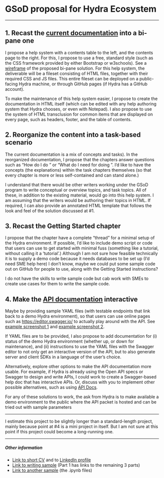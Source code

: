 # GSoD proposal for Hydra Ecosystem

---

## 1. Recast the [current documentation](https://www.hydraecosystem.org/ ) into a bi-pane one

I propose a help system with a contents table to the left, and the contents page to the right. For this, I propose to use a free, standard style (such as the CSS framework provided by either Bootstrap or w3schools). See a [wireframe](https://github.com/AninditaBasu/AninditaBasu.github.io/blob/master/gsod/Capture6.PNG) of the proposed bi-pane solution. For this help system, the deliverable will be a fileset consisting of HTML files, together with their required CSS and JS files. This entire fileset can be deployed on a public-facing Hydra machine, or through GitHub pages (if Hydra has a GitHub account).

To make the maintenance of this help system easier, I propose to create the documentation in HTML itself (which can be edited with any help authoring system that Hydra chooses, or even with Notepad). I also propose to use the system of HTML transclusion for common items that are displayed on every page, such as headers, footer, and the table of contents.

## 2. Reorganize the content into a task-based scenario 

The current documentation is a mix of concepts and tasks). In the reorganized documentation, I propose that the chapters answer questions such as “How do I do <task>” or “What do I need for doing <task>”. I’d like to have the concepts (the explanations) within the task chapters themselves (so that every chapter is more or less self-contained and can stand alone.) 
  
I understand that there would be other writers working under the GSoD program to write conceptual or overview topics, and task topics. All of these, in addition to the existing material, would go into this help system. I am assuming that the writers would be authoring their topics in HTML. If required, I can also provide an annotated HTML template that follows the look and feel of the solution discussed at #1. 

## 3. Recast the Getting Started chapter

I propose that the chapter have a complete “thread” for a minimal setup of the Hydra environment. If possible, I’d like to include demo script or code that users can use to get started with minimal fuss (something like a tutorial, without calling it a ‘tutorial’.) Although I am not sure how feasible technically it is to supply a demo code because it needs databases to be set up (I’d need SME help here) I don’t know, maybe we could put some sample code out on GitHub for people to use, along with the Getting Started instructions?

I do not have the skills to write sample code but cab work with SMEs to create use cases for them to write the sample code.

## 4. Make the [API documentation](https://hydrus.readthedocs.io/en/latest/hydrus.html#submodules) interactive

Maybe by providing sample YAML files (with testable endpoints that link back to a demo Hydra environment), so that users can use online pages such as https://editor.swagger.io/ to actually play around with the API. See [example screenshot 1](https://github.com/AninditaBasu/AninditaBasu.github.io/blob/master/gsod/Capture4.PNG) and [example screenshot 2](https://github.com/AninditaBasu/AninditaBasu.github.io/blob/master/gsod/Capture5.PNG).

If YAML files are to be provided, I also propose to add documentation for (i) status of the demo Hydra environment (whether up, or down for maintenance), and (ii) instructions to use the YAML files with the Swagger editor to not only get an interactive version of the API, but to also generate server and client SDKs in a language of the user’s choice.

Alternatively, explore other options to make the API documentation more usable. For example, if Hydra is already using the Open API specs or Swagger to design and write APIs, I could work to create a Swagger-based help doc that has interactive APIs. Or, discuss with you to implement other possible alternatives, such as using [API Docs](https://api-docs.io/).

For any of these solutions to work, the ask from Hydra is to make available a demo environment to the public where the API packet is hosted and can be tried out with sample parameters

---

I estimate this project to be slightly longer than a standard-length project, mainly because point at #4 is a mini project in itself. But I am not sure at this point if this project could become a long-running one.

---

##### Other information

- [Link to short CV](http://aninditabasu.github.io/README.html) and to [LinkedIn profile]( https://www.linkedin.com/in/aninditabasu/)
- [Link to writing sample](https://www.ibm.com/developerworks/library/cc-ask-watson-part1-bluemix-trs/index.html?ca=drs-) (Part 1 has links to the remaining 3 parts)
- [Link to another sample](https://mybinder.org/repo/AninditaBasu/indica) (the .ipynb files)

